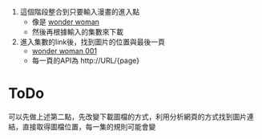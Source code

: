 1. 這個階段整合到只要輸入漫畫的進入點
    * 像是 <a href="http://readcomicbooksonline.net/wonder-woman-2016">wonder woman</a>
    * 然後再根據輸入的集數來下載
1. 進入集數的link後，找到圖片的位置與最後一頁
    * <a href="http://readcomicbooksonline.net/reader/Wonder_Woman_2016/Wonder_Woman_2016_Issue_001">wonder woman 001</a>
    * 每一頁的API為 http://URL/{page}

# ToDo
可以先做上述第二點，先改變下載圖檔的方式，利用分析網頁的方式找到圖片連結，直接取得圖檔位置，每一集的規則可能會變

